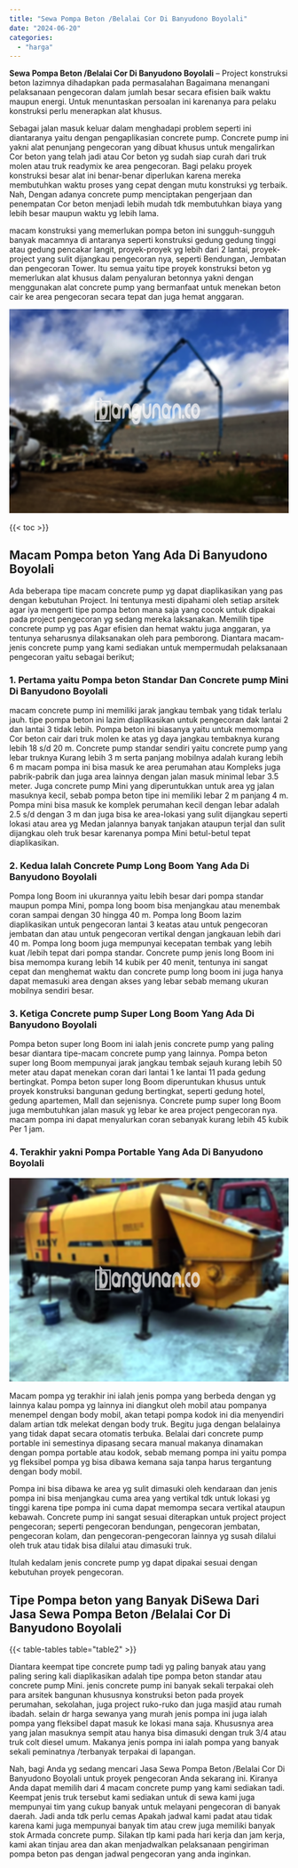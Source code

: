 ```yaml
---
title: "Sewa Pompa Beton /Belalai Cor Di Banyudono Boyolali"
date: "2024-06-20"
categories: 
  - "harga"
---
```


**Sewa Pompa Beton /Belalai Cor Di Banyudono Boyolali** – Project konstruksi beton lazimnya dihadapkan pada permasalahan Bagaimana menangani pelaksanaan pengecoran dalam jumlah besar secara efisien baik waktu maupun energi. Untuk menuntaskan persoalan ini karenanya para pelaku konstruksi perlu menerapkan alat khusus.

Sebagai jalan masuk keluar dalam menghadapi problem seperti ini diantaranya yaitu dengan pengaplikasian concrete pump. Concrete pump ini yakni alat penunjang pengecoran yang dibuat khusus untuk mengalirkan Cor beton yang telah jadi atau Cor beton yg sudah siap curah dari truk molen atau truk readymix ke area pengecoran. Bagi pelaku proyek konstruksi besar alat ini benar-benar diperlukan karena mereka membutuhkan waktu proses yang cepat dengan mutu konstruksi yg terbaik. Nah, Dengan adanya concrete pump menciptakan pengerjaan dan penempatan Cor beton menjadi lebih mudah tdk membutuhkan biaya yang lebih besar maupun waktu yg lebih lama.

macam konstruksi yang memerlukan pompa beton ini sungguh-sungguh banyak macamnya di antaranya seperti konstruksi gedung gedung tinggi atau gedung pencakar langit, proyek-proyek yg lebih dari 2 lantai, proyek-project yang sulit dijangkau pengecoran nya, seperti Bendungan, Jembatan dan pengecoran Tower. Itu semua yaitu tipe proyek konstruksi beton yg memerlukan alat khusus dalam penyaluran betonnya yakni dengan menggunakan alat concrete pump yang bermanfaat untuk menekan beton cair ke area pengecoran secara tepat dan juga hemat anggaran.

![Sewa Pompa Beton /Belalai Cor Di Banyudono Boyolali](/images/sewa-concrete-pump-10.png)

{{< toc >}}

## Macam Pompa beton Yang Ada Di Banyudono Boyolali

Ada beberapa tipe macam concrete pump yg dapat diaplikasikan yang pas dengan kebutuhan Project. Ini tentunya mesti dipahami oleh setiap arsitek agar iya mengerti tipe pompa beton mana saja yang cocok untuk dipakai pada project pengecoran yg sedang mereka laksanakan. Memilih tipe concrete pump yg pas Agar efisien dan hemat waktu juga anggaran, ya tentunya seharusnya dilaksanakan oleh para pemborong. Diantara macam-jenis concrete pump yang kami sediakan untuk mempermudah pelaksanaan pengecoran yaitu sebagai berikut;

### 1\. Pertama yaitu Pompa beton Standar Dan Concrete pump Mini Di Banyudono Boyolali

macam concrete pump ini memiliki jarak jangkau tembak yang tidak terlalu jauh. tipe pompa beton ini lazim diaplikasikan untuk pengecoran dak lantai 2 dan lantai 3 tidak lebih. Pompa beton ini biasanya yaitu untuk memompa Cor beton cair dari truk molen ke atas yg daya jangkau tembaknya kurang lebih 18 s/d 20 m. Concrete pump standar sendiri yaitu concrete pump yang lebar truknya Kurang lebih 3 m serta panjang mobilnya adalah kurang lebih 6 m macam pompa ini bisa masuk ke area perumahan atau Kompleks juga pabrik-pabrik dan juga area lainnya dengan jalan masuk minimal lebar 3.5 meter. Juga concrete pump Mini yang diperuntukkan untuk area yg jalan masuknya kecil, sebab pompa beton tipe ini memiliki lebar 2 m panjang 4 m. Pompa mini bisa masuk ke komplek perumahan kecil dengan lebar adalah 2.5 s/d dengan 3 m dan juga bisa ke area-lokasi yang sulit dijangkau seperti lokasi atau area yg Medan jalannya banyak tanjakan ataupun terjal dan sulit dijangkau oleh truk besar karenanya pompa Mini betul-betul tepat diaplikasikan.

### 2\. Kedua Ialah Concrete Pump Long Boom Yang Ada Di Banyudono Boyolali

Pompa long Boom ini ukurannya yaitu lebih besar dari pompa standar maupun pompa Mini, pompa long boom bisa menjangkau atau menembak coran sampai dengan 30 hingga 40 m. Pompa long Boom lazim diaplikasikan untuk pengecoran lantai 3 keatas atau untuk pengecoran jembatan dan atau untuk pengecoran vertikal dengan jangkauan lebih dari 40 m. Pompa long boom juga mempunyai kecepatan tembak yang lebih kuat /lebih tepat dari pompa standar. Concrete pump jenis long Boom ini bisa memompa kurang lebih 14 kubik per 40 menit, tentunya ini sangat cepat dan menghemat waktu dan concrete pump long boom ini juga hanya dapat memasuki area dengan akses yang lebar sebab memang ukuran mobilnya sendiri besar.

### 3\. Ketiga Concrete pump Super Long Boom Yang Ada Di Banyudono Boyolali

Pompa beton super long Boom ini ialah jenis concrete pump yang paling besar diantara tipe-macam concrete pump yang lainnya. Pompa beton super long Boom mempunyai jarak jangkau tembak sejauh kurang lebih 50 meter atau dapat menekan coran dari lantai 1 ke lantai 11 pada gedung bertingkat. Pompa beton super long Boom diperuntukan khusus untuk proyek konstruksi bangunan gedung bertingkat, seperti gedung hotel, gedung apartemen, Mall dan sejenisnya. Concrete pump super long Boom juga membutuhkan jalan masuk yg lebar ke area project pengecoran nya. macam pompa ini dapat menyalurkan coran sebanyak kurang lebih 45 kubik Per 1 jam.

### 4\. Terakhir yakni Pompa Portable Yang Ada Di Banyudono Boyolali

![Sewa Pompa Beton /Belalai Cor Di Banyudono Boyolali](/images/sewa-concrete-pump-29.png)

Macam pompa yg terakhir ini ialah jenis pompa yang berbeda dengan yg lainnya kalau pompa yg lainnya ini diangkut oleh mobil atau pompanya menempel dengan body mobil, akan tetapi pompa kodok ini dia menyendiri dalam artian tdk melekat dengan body truk. Begitu juga dengan belalainya yang tidak dapat secara otomatis terbuka. Belalai dari concrete pump portable ini semestinya dipasang secara manual makanya dinamakan dengan pompa portable atau kodok, sebab memang pompa ini yaitu pompa yg fleksibel pompa yg bisa dibawa kemana saja tanpa harus tergantung dengan body mobil.

Pompa ini bisa dibawa ke area yg sulit dimasuki oleh kendaraan dan jenis pompa ini bisa menjangkau cuma area yang vertikal tdk untuk lokasi yg tinggi karena tipe pompa ini cuma dapat memompa secara vertikal ataupun kebawah. Concrete pump ini sangat sesuai diterapkan untuk project project pengecoran; seperti pengecoran bendungan, pengecoran jembatan, pengecoran kolam, dan pengecoran-pengecoran lainnya yg susah dilalui oleh truk atau tidak bisa dilalui atau dimasuki truk.

Itulah kedalam jenis concrete pump yg dapat dipakai sesuai dengan kebutuhan proyek pengecoran.

## Tipe Pompa beton yang Banyak DiSewa Dari Jasa Sewa Pompa Beton /Belalai Cor Di Banyudono Boyolali

{{< table-tables table="table2" >}}

Diantara keempat tipe concrete pump tadi yg paling banyak atau yang paling sering kali diaplikasikan adalah tipe pompa beton standar atau concrete pump Mini. jenis concrete pump ini banyak sekali terpakai oleh para arsitek bangunan khususnya konstruksi beton pada proyek perumahan, sekolahan, juga project ruko-ruko dan juga masjid atau rumah ibadah. selain dr harga sewanya yang murah jenis pompa ini juga ialah pompa yang fleksibel dapat masuk ke lokasi mana saja. Khususnya area yang jalan masuknya sempit atau hanya bisa dimasuki dengan truk 3/4 atau truk colt diesel umum. Makanya jenis pompa ini ialah pompa yang banyak sekali peminatnya /terbanyak terpakai di lapangan.

Nah, bagi Anda yg sedang mencari Jasa Sewa Pompa Beton /Belalai Cor Di Banyudono Boyolali untuk proyek pengecoran Anda sekarang ini. Kiranya Anda dapat memilih dari 4 macam concrete pump yang kami sediakan tadi. Keempat jenis truk tersebut kami sediakan untuk di sewa kami juga mempunyai tim yang cukup banyak untuk melayani pengecoran di banyak daerah. Jadi anda tdk perlu cemas Apakah jadwal kami padat atau tidak karena kami juga mempunyai banyak tim atau crew juga memiliki banyak stok Armada concrete pump. Silakan tlp kami pada hari kerja dan jam kerja, kami akan tinjau area dan akan menjadwalkan pelaksanaan pengiriman pompa beton pas dengan jadwal pengecoran yang anda inginkan.
